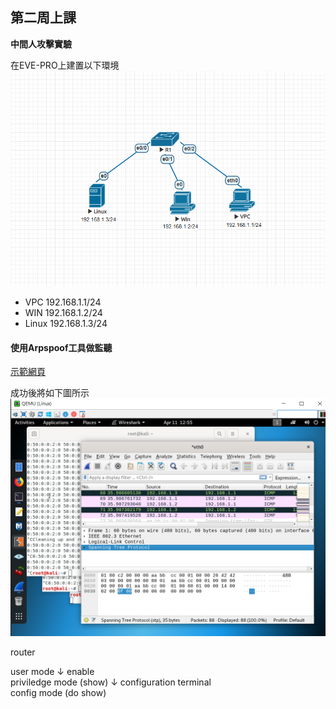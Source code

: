 ## 第二周上課

**中間人攻擊實驗** 

在EVE-PRO上建置以下環境
![1](1.PNG)  
- VPC 192.168.1.1/24
- WIN 192.168.1.2/24
- Linux 192.168.1.3/24

#### 使用Arpspoof工具做監聽
[示範網頁](https://wizardforcel.gitbooks.io/daxueba-kali-linux-tutorial/content/58.html)

成功後將如下圖所示
![2](2.PNG)

router

user mode 
↓  enable  
priviledge mode   (show) 
↓ configuration terminal  
config mode     (do show)